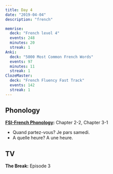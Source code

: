 ```yaml
---
title: Day 4
date: "2019-04-04"
description: "french"

memrise:
  deck: "French level 4"
  events: 248
  minutes: 20
  streak: 1
Anki:
  deck: "5000 Most Common French Words"
  events: 97
  minutes: 11
  streak: 1
ClozeMaster:
  deck: "French Fluency Fast Track"
  events: 142
  streak: 1
---
```


<h2>Phonology</h2>

<strong>[FSI-French Phonology](https://www.livelingua.com/french/courses/fsi/French_Phonology/):</strong> Chapter 2-2, Chapter 3-1

<ul>
  <li>Quand partez-vous? Je pars samedi.</li>
  <li>A quelle heure? A une heure.</li>
</ul>

<h2>TV</h2>
<strong>The Break:</strong> Episode 3
